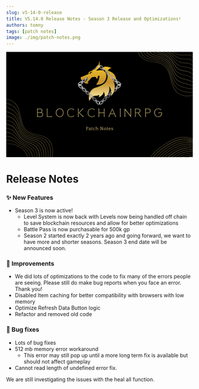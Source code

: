 ```yaml
---
slug: v5-14-0-release
title: V5.14.0 Release Notes - Season 3 Release and Optimizations!
authors: tomny
tags: [patch notes]
image: ./img/patch-notes.png
---
```


![Banner](./img/patch-notes.png)

# Release Notes

### ✨ New Features

- Season 3 is now active!
  - Level System is now back with Levels now being handled off chain to save blockchain resources and allow for better optimizations
  - Battle Pass is now purchasable for 500k gp
  - Season 2 started exactly 2 years ago and going forward, we want to have more and shorter seasons. Season 3 end date will be announced soon.

### 🎨 Improvements

- We did lots of optimizations to the code to fix many of the errors people are seeing. Please still do make bug reports when you face an error. Thank you!
- Disabled Item caching for better compatibility with browsers with low memory
- Optimize Refresh Data Button logic
- Refactor and removed old code

### 🐛 Bug fixes

- Lots of bug fixes
- 512 mb memory error workaround
  - This error may still pop up until a more long term fix is available but should not affect gameplay
- Cannot read length of undefined error fix.

We are still investigating the issues with the heal all function.
